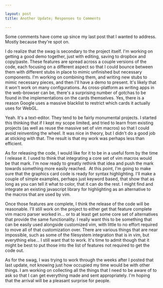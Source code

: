 ```yaml
---

layout: post
title: Another Update; Responses to Comments

---
```


Some comments have come up since my last post that I wanted to address. Mostly
because they're spot on.

I do realize that the swag is secondary to the project itself. I'm working on
getting a good demo together, just with editing, saving to dropbox and copy/paste.
These features are spread across a couple versions of the code, each focusing on a
different aspect so that I could bounce between them with different stubs in place
to mimic unfinished but necessary components. I'm working on combining them, and
writing new stubs to mimic necessary pieces, and then I'll have a demo to present.
It's likely that it won't work on many configurations. As cross-platform as writing
apps in the web-browser can be, there's a surprising number of gotchas to be found
in the implementations on the cards themselves. Yes, there is a reason Google uses
a massive blacklist to restrict which cards it actually uses for WebGL.


Yeah. It's a text-editor. They tend to be fairly monumental projects. I started
this thinking that if I kept my scope limited, and tried to learn from existing
projects (as well as reuse the massive set of vim macros) so that I could avoid
reinventing the wheel. It was nice in theory, but I didn't do a good job at
sticking with that. The result is that my work was perhaps less than efficient.

As for releasing the code, I would like for it to be in a useful form by the time
I release it. I used to think that integrating a core set of vim macros would be
that mark. I'm now ready to greatly rethink that idea and push the mark towards
something more easily reached.  At this point, I'm going to make
sure that the graphics card code is ready for syntax highlighting. I'll make a couple
of simple examples, perhaps just keyword based, that show that as long as you
can tell it what to color, that it can do the rest. I might find and integrate
an existing javascript library for highlighting as an alternative to the macros that
are used by vim.

Once those features are complete, I think the release of the code will be reasonable.
I'll still work on the project to either
get that feature complete vim macro parser worked in... or to at least get some core
set of alternatives that provide the same functionality. I really want this to be
something that can be easily used alongside customized vim, with little to no effort
required to move all of that customization over. There are various things that are near
impossible, such as some of the filesystem integration that is in vim, but everything
else... I still want that to work. It's time to admit though that it might be best to
put those into the list of features not required to get the code out.

As for the swag, I was trying to work through the weeks after I posted that last update,
not knowing just how occupied my time would be with other things. I am working on
collecting all the things that I need to be aware of to ask so that I can get everything
made and sent appropriately. I'm hoping that the arrival will be a pleasant surprise
for people.

